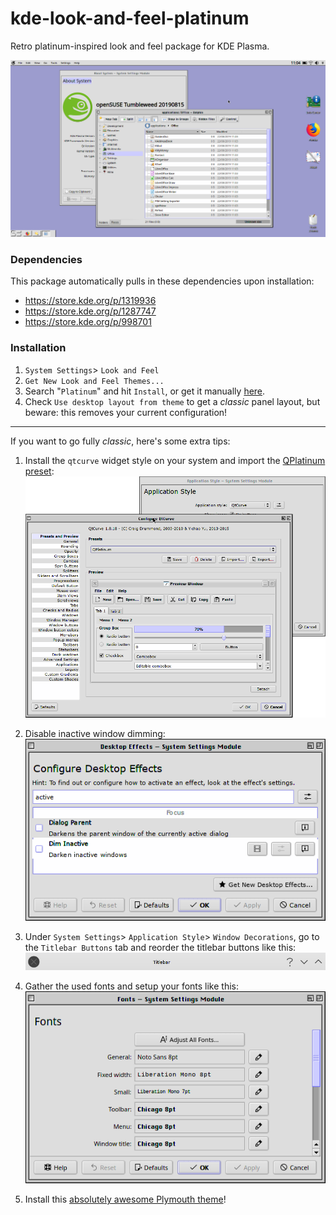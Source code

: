 # kde-look-and-feel-platinum

Retro platinum-inspired look and feel package for KDE Plasma.

![Preview screenshot](Platinum/contents/previews/fullscreenpreview.png)

### Dependencies
This package automatically pulls in these dependencies upon installation:

* https://store.kde.org/p/1319936
* https://store.kde.org/p/1287747
* https://store.kde.org/p/998701

### Installation
1. `System Settings`> `Look and Feel`
2. `Get New Look and Feel Themes...`
3. Search "`Platinum`" and hit `Install`, or get it manually [here](https://store.kde.org/p/1320042/).
4. Check `Use desktop layout from theme` to get a _classic_ panel layout, but beware: this removes your current configuration!

---

If you want to go fully _classic_, here's some extra tips:

1. Install the `qtcurve` widget style on your system and import the [QPlatinum preset](https://store.kde.org/p/1287743/):
![QtCurve config dialog](./README-tip1.png)

2. Disable inactive window dimming:
![Desktop Effects dialog](./README-tip2.png)

3. Under `System Settings`> `Application Style`> `Window Decorations`, go to the `Titlebar Buttons` tab and reorder the titlebar buttons like this:
![Title bar configuration](./README-tip3.png)

4. Gather the used fonts and setup your fonts like this:
![Fonts dialog](./README-tip4.png)

5. Install this [absolutely awesome Plymouth theme](https://store.kde.org/p/1284643/)!
